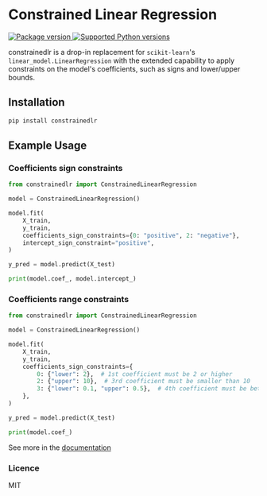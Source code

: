 # Constrained Linear Regression
<a href="https://pypi.org/project/constrainedlr" target="_blank">
    <img src="https://img.shields.io/pypi/v/constrainedlr?color=%2334D058&label=pypi%20package" alt="Package version">
</a>
<a href="https://pypi.org/project/constrainedlr" target="_blank">
    <img src="https://img.shields.io/pypi/pyversions/constrainedlr.svg?color=%2334D058" alt="Supported Python versions">
</a>

constrainedlr is a drop-in replacement for `scikit-learn`'s `linear_model.LinearRegression` with the extended capability to apply constraints on the model's coefficients, such as signs and lower/upper bounds.

## Installation
```bash
pip install constrainedlr
```

## Example Usage

### Coefficients sign constraints
```python
from constrainedlr import ConstrainedLinearRegression

model = ConstrainedLinearRegression()

model.fit(
    X_train,
    y_train,
    coefficients_sign_constraints={0: "positive", 2: "negative"},
    intercept_sign_constraint="positive",
)

y_pred = model.predict(X_test)

print(model.coef_, model.intercept_)
```

### Coefficients range constraints
```python
from constrainedlr import ConstrainedLinearRegression

model = ConstrainedLinearRegression()

model.fit(
    X_train,
    y_train,
    coefficients_sign_constraints={
        0: {"lower": 2},  # 1st coefficient must be 2 or higher
        2: {"upper": 10},  # 3rd coefficient must be smaller than 10
        3: {"lower": 0.1, "upper": 0.5},  # 4th coefficient must be between 0.1 and 0.5
    },
)

y_pred = model.predict(X_test)

print(model.coef_)
```

See more in the [documentation](https://tsitsimis.github.io/constrainedlr/)


### Licence
MIT
